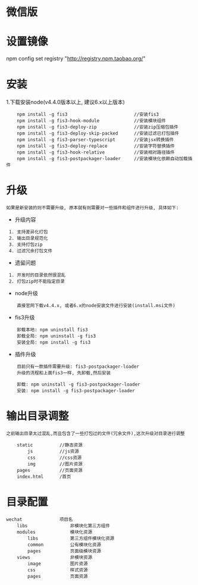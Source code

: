 # 微信版  

# 设置镜像
npm config set registry "http://registry.npm.taobao.org/"

# 安装
1.下载安装node(v4.4.0版本以上, 建议6.x以上版本)  
```
	npm install -g fis3  						//安装fis3
	npm install -g fis3-hook-module  			//安装模块组件
	npm install -g fis3-deploy-zip				//安装zip压缩包插件
	npm install -g fis3-deploy-skip-packed		//安装过滤已打包插件
	npm install -g fis3-parser-typescript		//安装jsx转换插件	
	npm install -g fis3-deploy-replace  		//安装字符替换插件
	npm install -g fis3-hook-relative 			//安装相对路径插件
	npm install -g fis3-postpackager-loader 	//安装模块化依赖自动加载插件
```

# 升级
```如果是新安装的则不需要升级, 原本就有则需要对一些插件和组件进行升级, 具体如下:```

* 升级内容  
```
 1. 支持差异化打包
 2. 输出目录规范化
 3. 支持打包zip
 4. 过滤冗余打包文件  
```

* 遗留问题    
```
 1. 开发时的目录依然很混乱
 2. 打包zip时不能指定目录
```

* node升级
```	
	直接官网下载v4.4.x, 或者6.x的node安装文件进行安装(install.msi文件)
```

* fis3升级
```
	卸载本地: npm uninstall fis3
	卸载全局: npm uninstall -g fis3
	安装全局: npm install -g fis3
```

* 插件升级
```
	目前只有一款插件需要升级: fis3-postpackager-loader 
	升级的流程和上面fis3一样, 先卸载,然后安装

	卸载: npm uninstall -g fis3-postpackager-loader 
	安装: npm install -g fis3-postpackager-loader 
``` 

# 输出目录调整
``` 之前输出目录太过混乱,而且包含了一些打包过的文件(冗余文件),这次升级对目录进行调整 ```     
```
	static          //静态资源
		js		    //js资源
		css         //css资源
		img 		//图片资源
	pages			//页面资源
	index.html 		/首页
```    

# 目录配置          
```
wechat 				项目名  
	libs				非模块化第三方组件  
	modules				模块化资源  
		libs			第三方组件模块化资源  
		common			公有模块化资源  
		pages			页面级模块资源  	
	views				非模块资源  
		image			图片资源  
		css				样式资源  
		pages			页面资源
```
